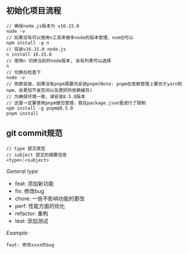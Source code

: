 ## 初始化项目流程
```
// 确保node.js版本为 v16.15.0
node -v
// 如果没有可以使用n工具来做多node的版本管理，nvm也可以
npm install -g n
// 安装v16.15.0 node.js
n install 16.15.0
// 使用n 切换当前的node版本, 会有列表可以选择
n
// 切换后检查下
node -v
// 依赖安装，如果没有pnpm需要先安装pnpm(Note: pnpm在依赖管理上要优于yarn和npm，会更加节省空间以及更好的依赖缓存)
// 为确保环境一致，请安装8.5.0版本
// 这里一定要使用pnpm做包管理，我在package.json里进行了限制
npm install -g pnpm@8.5.0
pnpm install
```

## git commit规范
```
// type 提交类型
// subject 提交的摘要信息
<type>:<subject>
```

*General type*
* feat: 添加新功能
* fix: 修改bug
* chore: 一些不影响功能的更改
* perf: 性能方面的优化
* refactor: 重构
* test: 添加测试

*Example:*
```
feat: 修改xxxx的bug
```
